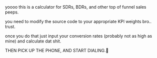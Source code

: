 yoooo this is a calculator for SDRs, BDRs, and other top of funnel sales peeps. 

you need to modify the source code to your appropriate KPI weights bro.. trust.

once you do that just input your conversion rates (probably not as high as mine) and calculate dat shit. 

THEN PICK UP THE PHONE, AND START DIALING.🚀

